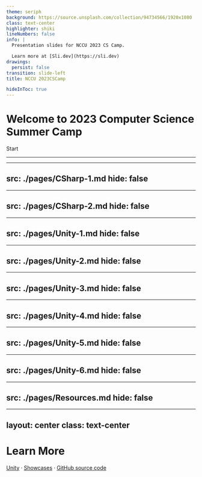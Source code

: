 ```yaml
---
theme: seriph
background: https://source.unsplash.com/collection/94734566/1920x1080
class: text-center
highlighter: shiki
lineNumbers: false
info: |
  Presentation slides for NCCU 2023 CS Camp.

  Learn more at [Sli.dev](https://sli.dev)
drawings:
  persist: false
transition: slide-left
title: NCCU 2023CSCamp

hideInToc: true
---
```


# Welcome to 2023 Computer Science Summer Camp

<div class="pt-12">
  <span @click="$slidev.nav.next" class="px-2 py-1 rounded cursor-pointer" hover="bg-white bg-opacity-10">
    Start <carbon:arrow-right class="inline"/>
  </span>
</div>

<div class="abs-br m-6 flex gap-2">
  <a href="https://github.com/GNITOAHC/2023CSCamp" target="_blank" alt="GitHub"
    class="text-xl slidev-icon-btn opacity-50 !border-none !hover:text-white">
    <carbon-logo-github />
  </a>
</div>

---

<Toc listClass="toc" maxDepth="1" columns="2" />

---
src: ./pages/CSharp-1.md
hide: false
---

---
src: ./pages/CSharp-2.md
hide: false
---

---
src: ./pages/Unity-1.md
hide: false
---

---
src: ./pages/Unity-2.md
hide: false
---

---
src: ./pages/Unity-3.md
hide: false
---

---
src: ./pages/Unity-4.md
hide: false
---

---
src: ./pages/Unity-5.md
hide: false
---

---
src: ./pages/Unity-6.md
hide: false
---

---
src: ./pages/Resources.md
hide: false
---

---
layout: center
class: text-center
---

# Learn More

[Unity](https://unity.com) · [Showcases](https://unity.com/made-with-unity) · [GitHub source code](https://github.com/GNITOAHC/2023CSCamp/)
